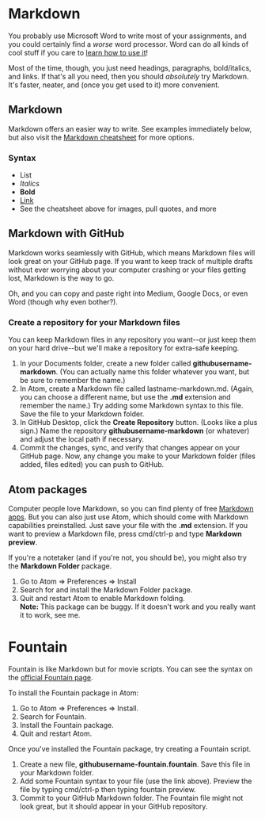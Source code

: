 # Markdown
You probably use Microsoft Word to write most of your assignments, and you could certainly find a *worse* word processor. Word can do all kinds of cool stuff if you care to [learn how to use it](lynda.vt.edu)!

Most of the time, though, you just need headings, paragraphs, bold/italics, and links. If that's all you need, then you should *absolutely* try Markdown. It's faster, neater, and (once you get used to it) more convenient.

## Markdown
Markdown offers an easier way to write. See examples immediately below, but also visit the [Markdown cheatsheet](https://guides.github.com/pdfs/markdown-cheatsheet-online.pdf) for more options.

### Syntax
* List
* *Italics*
* **Bold**
* [Link](www.google.com)
* See the cheatsheet above for images, pull quotes, and more

## Markdown with GitHub
Markdown works seamlessly with GitHub, which means Markdown files will look great on your GitHub page. If you want to keep track of multiple drafts without ever worrying about your computer crashing or your files getting lost, Markdown is the way to go.

Oh, and you can copy and paste right into Medium, Google Docs, or even Word (though why even bother?).

### Create a repository for your Markdown files
You can keep Markdown files in any repository you want--or just keep them on your hard drive--but we'll make a repository for extra-safe keeping.

1. In your Documents folder, create a new folder called **githubusername-markdown**. (You can actually name this folder whatever you want, but be sure to remember the name.)
2. In Atom, create a Markdown file called lastname-markdown.md. (Again, you can choose a different name, but use the **.md** extension and remember the name.) Try adding some Markdown syntax to this file. Save the file to your Markdown folder.
3. In GitHub Desktop, click the **Create Repository** button. (Looks like a plus sign.) Name the repository **githubusername-markdown** (or whatever) and adjust the local path if necessary.
4. Commit the changes, sync, and verify that changes appear on your GitHub page. Now, any change you make to your Markdown folder (files added, files edited) you can push to GitHub.

## Atom packages
Computer people love Markdown, so you can find plenty of free [Markdown apps](https://github.com/scholmd/scholmd/wiki/Tools-to-support-your-markdown-authoring#standalone-applications). But you can also just use Atom, which should come with Markdown capabilities preinstalled. Just save your file with the **.md** extension. If you want to preview a Markdown file, press cmd/ctrl-p and type **Markdown preview**.

If you're a notetaker (and if you're not, you should be), you might also try the **Markdown Folder** package.
1. Go to Atom => Preferences => Install
2. Search for and install the Markdown Folder package.
3. Quit and restart Atom to enable Markdown folding.  
**Note:** This package can be buggy. If it doesn't work and you really want it to work, see me.

# Fountain
Fountain is like Markdown but for movie scripts. You can see the syntax on the [official Fountain page](https://fountain.io/syntax).

To install the Fountain package in Atom:
1. Go to Atom => Preferences => Install.
2. Search for Fountain.
3. Install the Fountain package.
4. Quit and restart Atom.

Once you've installed the Fountain package, try creating a Fountain script.
1. Create a new file, **githubusername-fountain.fountain**. Save this file in your Markdown folder.
2. Add some Fountain syntax to your file (use the link above). Preview the file by typing cmd/ctrl-p then typing fountain preview.
3. Commit to your GitHub Markdown folder. The Fountain file might not look great, but it should appear in your GitHub repository.
